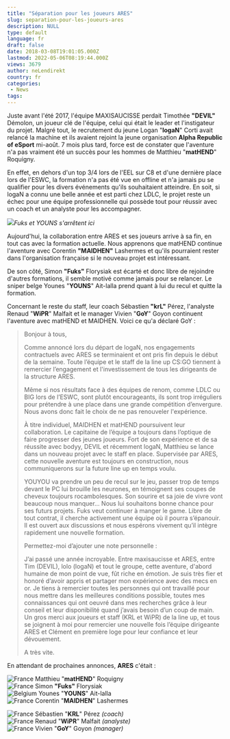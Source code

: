 ```yaml
---
title: "Séparation pour les joueurs ARES"
slug: separation-pour-les-joueurs-ares
description: NULL
type: default
language: fr
draft: false
date: 2018-03-08T19:01:05.000Z
lastmod: 2022-05-06T08:19:44.000Z
views: 3679
author: neLendirekt
country: fr
categories:
 - News
tags:
---
```

Juste avant l'été 2017, l'équipe MAXISAUCISSE perdait Timothée **"DEVIL"** Démolon, un joueur clé de l'équipe, celui qui était le leader et l'instigateur du projet. Malgré tout, le recrutement du jeune Logan "**logaN**" Corti avait relancé la machine et ils avaient rejoint la jeune organisation **Alpha Republic of eSport** mi-août. 7 mois plus tard, force est de constater que l'aventure n'a pas vraiment été un succès pour les hommes de Matthieu "**matHEND**" Roquigny. 

En effet, en dehors d'un top 3/4 lors de l'EEL sur C8 et d'une dernière place lors de l'ESWC, la formation n'a pas été vue en offline et n'a jamais pu se qualifier pour les divers événements qu'ils souhaitaient atteindre. En soit, si logaN a connu une belle année et est parti chez LDLC, le projet reste un échec pour une équipe professionnelle qui possède tout pour réussir avec un coach et un analyste pour les accompagner.

![](https://flickshot-ue.s3.eu-west-2.amazonaws.com/flickshot/picture/5a1f56861e3f6/pic.jpg)_Fuks et YOUNS s'arrêtent ici_

Aujourd'hui, la collaboration entre ARES et ses joueurs arrive à sa fin, en tout cas avec la formation actuelle. Nous apprenons que matHEND continue l'aventure avec Corentin **"MAIDHEN"** Lashermes et qu'ils pourraient rester dans l'organisation française si le nouveau projet est intéressant. 

De son côté, Simon **"Fuks"** Florysiak est écarté et donc libre de rejoindre d'autres formations, il semble motivé comme jamais pour se relancer. Le sniper belge Younes "**YOUNS**" Ait-lalla prend quant à lui du recul et quitte la formation.

Concernant le reste du staff, leur coach Sébastien **"krL"** Pérez, l'analyste Renaud "**WiPR**" Malfait et le manager Vivien "**GoY**" Goyon continuent l'aventure avec matHEND et MAIDHEN. Voici ce qu'a déclaré GoY :

> Bonjour à tous,
> 
> Comme annoncé lors du départ de logaN, nos engagements contractuels avec ARES se terminaient et ont pris fin depuis le début de la semaine. Toute l’équipe et le staff de la line up CS:GO tiennent à remercier l’engagement et l'investissement de tous les dirigeants de la structure ARES.
> 
> Même si nos résultats face à des équipes de renom, comme LDLC ou BIG lors de l’ESWC, sont plutôt encourageants, ils sont trop irréguliers pour prétendre à une place dans une grande compétition d’envergure. Nous avons donc fait le choix de ne pas renouveler l'expérience.
> 
> À titre individuel, MAIDHEN et matHEND poursuivent leur collaboration. Le capitaine de l’équipe a toujours dans l’optique de faire progresser des jeunes joueurs. Fort de son expérience et de sa réussite avec bodyy, DEVIL et récemment logaN, Matthieu se lance dans un nouveau projet avec le staff en place. Supervisée par ARES, cette nouvelle aventure est toujours en construction, nous communiquerons sur la future line up en temps voulu.
> 
> YOUYOU va prendre un peu de recul sur le jeu, passer trop de temps devant le PC lui brouille les neurones, en témoignent ses coupes de cheveux toujours rocambolesques. Son sourire et sa joie de vivre vont beaucoup nous manquer… Nous lui souhaitons bonne chance pour ses futurs projets. Fuks veut continuer à manger le game. Libre de tout contrat, il cherche activement une équipe où il pourra s’épanouir. Il est ouvert aux discussions et nous espérons vivement qu’il intègre rapidement une nouvelle formation.
> 
> Permettez-moi d’ajouter une note personnelle :
> 
> J’ai passé une année incroyable. Entre maxisaucisse et ARES, entre Tim (DEVIL), lolo (logaN) et tout le groupe, cette aventure, d'abord humaine de mon point de vue, fût riche en émotion. Je suis très fier et honoré d’avoir appris et partager mon expérience avec des mecs en or. Je tiens à remercier toutes les personnes qui ont travaillé pour nous mettre dans les meilleures conditions possible, toutes mes connaissances qui ont oeuvré dans mes recherches grâce à leur conseil et leur disponibilité quand j’avais besoin d’un coup de main. Un gros merci aux joueurs et staff (KRL et WiPR) de la line up, et tous se joignent à moi pour remercier une nouvelle fois l’équipe dirigeante ARES et Clément en première loge pour leur confiance et leur dévouement.
> 
> A très vite.

En attendant de prochaines annonces, **ARES** c'était : 

![France](/images/countries/fr.svg)⁠ Matthieu "**matHEND**" Roquigny  
![France](/images/countries/fr.svg)⁠ Simon **"Fuks"** Florysiak  
![Belgium](/images/countries/be.svg)⁠ Younes "**YOUNS**" Ait-lalla  
![France](/images/countries/fr.svg)⁠ Corentin "**MAIDHEN**" Lashermes

![France](/images/countries/fr.svg)⁠ Sébastien "**KRL**" Pérez _(coach)_  
![France](/images/countries/fr.svg)⁠ Renaud "**WiPR**" Malfait _(analyste)_  
![France](/images/countries/fr.svg)⁠ Vivien "**GoY**" Goyon _(manager)_
